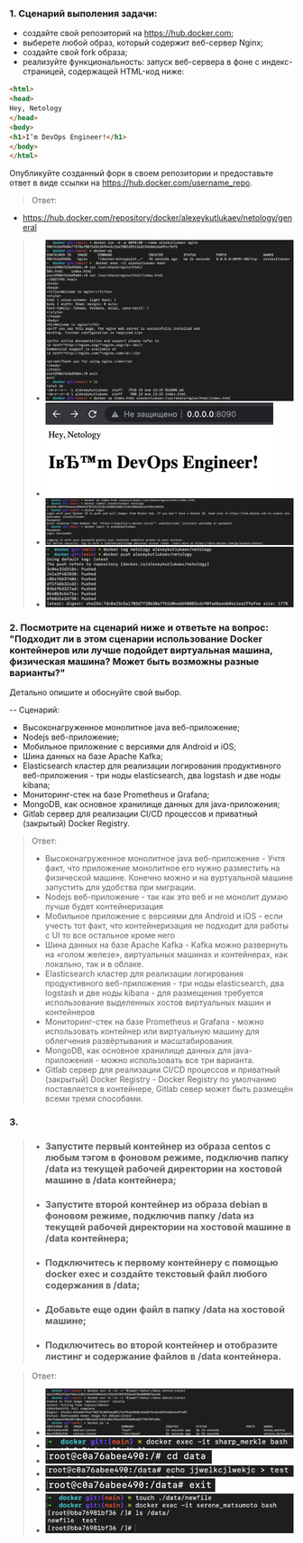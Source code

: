 ### 1. Сценарий выполения задачи:

- создайте свой репозиторий на https://hub.docker.com;  
- выберете любой образ, который содержит веб-сервер Nginx;  
- создайте свой fork образа;  
- реализуйте функциональность: запуск веб-сервера в фоне с индекс-страницей, содержащей HTML-код ниже:  
```html
<html>
<head>
Hey, Netology
</head>
<body>
<h1>I’m DevOps Engineer!</h1>
</body>
</html>
```
Опубликуйте созданный форк в своем репозитории и предоставьте ответ в виде ссылки на https://hub.docker.com/username_repo.

>Ответ:
 - https://hub.docker.com/repository/docker/alexeykutlukaev/netology/general
> - ![img.png](img.png)
> - ![img_1.png](img_1.png)
> - ![img_2.png](img_2.png)
> - ![img_3.png](img_3.png)
> 
### 2. Посмотрите на сценарий ниже и ответьте на вопрос: "Подходит ли в этом сценарии использование Docker контейнеров или лучше подойдет виртуальная машина, физическая машина? Может быть возможны разные варианты?"

Детально опишите и обоснуйте свой выбор.

--
Сценарий:  
- Высоконагруженное монолитное java веб-приложение;
- Nodejs веб-приложение;
- Мобильное приложение c версиями для Android и iOS;
- Шина данных на базе Apache Kafka;
- Elasticsearch кластер для реализации логирования продуктивного веб-приложения - три ноды elasticsearch, два logstash и две ноды kibana;
- Мониторинг-стек на базе Prometheus и Grafana;
- MongoDB, как основное хранилище данных для java-приложения;
- Gitlab сервер для реализации CI/CD процессов и приватный (закрытый) Docker Registry.

> Ответ:
> - Высоконагруженное монолитное java веб-приложение - Учтя факт, что приложение монолитное его нужно разместить на физической машине. Конечно можно и на вуртуальной машине запустить для удобства при миграции.  
> - Nodejs веб-приложение - так как это веб и не монолит думаю лучше будет контейнеризация
> - Мобильное приложение c версиями для Android и iOS - если учесть тот факт, что контейнеризация не подходит для работы с UI то все остальное кроме него
> - Шина данных на базе Apache Kafka -  Kafka можно развернуть на «голом железе», виртуальных машинах и контейнерах, как локально, так и в облаке.  
> - Elasticsearch кластер для реализации логирования продуктивного веб-приложения - три ноды elasticsearch, два logstash и две ноды kibana - для размещения требуется использование выделенных хостов виртуальных машин и контейнеров
> - Мониторинг-стек на базе Prometheus и Grafana - можно использовать контейнер или виртуальную машину для облегчения развёртывания и масштабирования.
> - MongoDB, как основное хранилище данных для java-приложения - можно использовать все три варианта.
> - Gitlab сервер для реализации CI/CD процессов и приватный (закрытый) Docker Registry - Docker Registry по умолчанию поставляется в контейнере, Gitlab север может быть размещён всеми тремя способами.

### 3. 
> - ### Запустите первый контейнер из образа centos c любым тэгом в фоновом режиме, подключив папку /data из текущей рабочей директории на хостовой машине в /data контейнера;
> - ### Запустите второй контейнер из образа debian в фоновом режиме, подключив папку /data из текущей рабочей директории на хостовой машине в /data контейнера;
> - ### Подключитесь к первому контейнеру с помощью docker exec и создайте текстовый файл любого содержания в /data;
> - ### Добавьте еще один файл в папку /data на хостовой машине;
> - ### Подключитесь во второй контейнер и отобразите листинг и содержание файлов в /data контейнера.

> Ответ:
> - ![img_4.png](img_4.png)
> - ![img_5.png](img_5.png)
> - ![img_6.png](img_6.png)
> - ![img_7.png](img_7.png)
> - ![img_8.png](img_8.png)
> - ![img_10.png](img_10.png)

